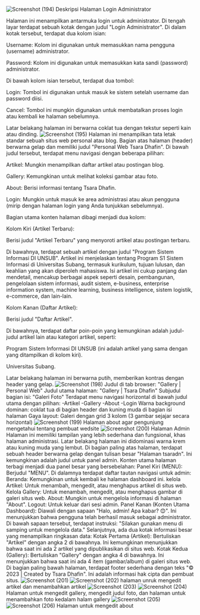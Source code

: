![Screenshot (194)](https://github.com/user-attachments/assets/7fc02e78-9a5a-490d-abcf-e8fa0c0842a2)
Deskripsi Halaman Login Administrator

Halaman ini menampilkan antarmuka login untuk administrator. Di tengah layar terdapat sebuah kotak dengan judul "Login Administrator". Di dalam kotak tersebut, terdapat dua kolom isian:

Username: Kolom ini digunakan untuk memasukkan nama pengguna (username) administrator.

Password: Kolom ini digunakan untuk memasukkan kata sandi (password) administrator.

Di bawah kolom isian tersebut, terdapat dua tombol:

Login: Tombol ini digunakan untuk masuk ke sistem setelah username dan password diisi.

Cancel: Tombol ini mungkin digunakan untuk membatalkan proses login atau kembali ke halaman sebelumnya.

Latar belakang halaman ini berwarna coklat tua dengan tekstur seperti kain atau dinding.
![Screenshot (195)](https://github.com/user-attachments/assets/de42d11c-7b9b-4173-93b8-7b9b8ce2c7e7)
Halaman ini menampilkan tata letak standar sebuah situs web personal atau blog. Bagian atas halaman (header) berwarna gelap dan memiliki judul "Personal Web Tsara Dhafin". Di bawah judul tersebut, terdapat menu navigasi dengan beberapa pilihan:

Artikel: Mungkin menampilkan daftar artikel atau postingan blog.

Gallery: Kemungkinan untuk melihat koleksi gambar atau foto.

About: Berisi informasi tentang Tsara Dhafin.

Login: Mungkin untuk masuk ke area administrasi atau akun pengguna (mirip dengan halaman login yang Anda tunjukkan sebelumnya).

Bagian utama konten halaman dibagi menjadi dua kolom:

Kolom Kiri (Artikel Terbaru):

Berisi judul "Artikel Terbaru" yang menyoroti artikel atau postingan terbaru.

Di bawahnya, terdapat sebuah artikel dengan judul "Program Sistem Informasi DI UNSUB". Artikel ini menjelaskan tentang Program S1 Sistem Informasi di Universitas Subang, termasuk kurikulum, tujuan lulusan, dan keahlian yang akan diperoleh mahasiswa. Isi artikel ini cukup panjang dan mendetail, mencakup berbagai aspek seperti desain, pembangunan, pengelolaan sistem informasi, audit sistem, e-business, enterprise information system, machine learning, business intelligence, sistem logistik, e-commerce, dan lain-lain.

Kolom Kanan (Daftar Artikel):

Berisi judul "Daftar Artikel".

Di bawahnya, terdapat daftar poin-poin yang kemungkinan adalah judul-judul artikel lain atau kategori artikel, seperti:

Program Sistem Informasi DI UNSUB (ini adalah artikel yang sama dengan yang ditampilkan di kolom kiri).

Universitas Subang.

Latar belakang halaman ini berwarna putih, memberikan kontras dengan header yang gelap.
![Screenshot (198)](https://github.com/user-attachments/assets/ad1acc36-f765-485d-8365-e30412a010d0)
Judul di tab browser: "Gallery | Personal Web"
Judul utama halaman: "Gallery | Tsara Dhafin"
Subjudul bagian isi: "Galeri Foto"
Terdapat menu navigasi horizontal di bawah judul utama dengan pilihan:
-Artikel
-Gallery
-About
-Login
Warna background dominan: coklat tua di bagian header dan kuning muda di bagian isi halaman
Gaya layout: Galeri dengan grid 3 kolom (3 gambar sejajar secara horizontal)
![Screenshot (199)](https://github.com/user-attachments/assets/8b775d36-6732-41b0-abd7-f53c3de8c5f1)
Halaman about
agar pengunjung mengetahui tentang pembuat wedsite
![Screenshot (200)](https://github.com/user-attachments/assets/7b61741b-0309-47a5-be12-5cbbe30a4b89)
Halaman Admin
Halaman ini memiliki tampilan yang lebih sederhana dan fungsional, khas halaman administrasi. Latar belakang halaman ini didominasi warna krem atau kuning muda yang lembut.
Di bagian paling atas halaman, terdapat sebuah header berwarna gelap dengan tulisan besar "Halaman tsaradn". Ini kemungkinan adalah judul untuk panel admin.
Konten utama halaman terbagi menjadi dua panel besar yang bersebelahan:
Panel Kiri (MENU):
Berjudul "MENU".
Di dalamnya terdapat daftar tautan navigasi untuk admin:
Beranda: Kemungkinan untuk kembali ke halaman dashboard ini.
kelola Artikel: Untuk menambah, mengedit, atau menghapus artikel di situs web.
Kelola Gallery: Untuk menambah, mengedit, atau menghapus gambar di galeri situs web.
About: Mungkin untuk mengelola informasi di halaman "About".
Logout: Untuk keluar dari sesi admin.
Panel Kanan (Konten Utama Dashboard):
Diawali dengan sapaan "Halo, admin! Apa kabar? 😊". Ini menunjukkan bahwa pengguna telah berhasil masuk sebagai administrator.
Di bawah sapaan tersebut, terdapat instruksi: "Silakan gunakan menu di samping untuk mengelola data."
Selanjutnya, ada dua kotak informasi besar yang menampilkan ringkasan data:
Kotak Pertama (Artikel): Bertuliskan "Artikel" dengan angka 2 di bawahnya. Ini kemungkinan menunjukkan bahwa saat ini ada 2 artikel yang dipublikasikan di situs web.
Kotak Kedua (Gallery): Bertuliskan "Gallery" dengan angka 4 di bawahnya. Ini menunjukkan bahwa saat ini ada 4 item (gambar/album) di galeri situs web.
Di bagian paling bawah halaman, terdapat footer sederhana dengan teks "© 2023 | Created by Tsara Dhafin". Ini adalah informasi hak cipta dan pembuat situs.
![Screenshot (201)](https://github.com/user-attachments/assets/b173bcd3-cdaf-4d57-a15f-78009a61990c)
![Screenshot (202)](https://github.com/user-attachments/assets/83407600-d4bf-4706-9a27-9c8bbb2ed52d)
halaman unruk mengedit artikel dan menambahkan artikel
![Screenshot (203)](https://github.com/user-attachments/assets/3fa92178-27be-4813-8816-fa9cdebb2825)
![Screenshot (204)](https://github.com/user-attachments/assets/d7db50fd-3e4a-4092-85d1-9a201ceb0d3f)
Halaman untuk mengedit gallery, mengedit judul foto, dan halaman untuk menambahkan foto kedalam halam gallery
![Screenshot (205)](https://github.com/user-attachments/assets/e2079a08-bf98-4647-9b20-35d78781e228)
![Screenshot (206)](https://github.com/user-attachments/assets/ad00dffc-fed6-43f3-867e-89abea92838e)
Halaman untuk mengedit about 
